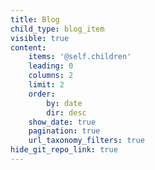 ```yaml
---
title: Blog
child_type: blog_item
visible: true
content:
    items: '@self.children'
    leading: 0
    columns: 2
    limit: 2
    order:
        by: date
        dir: desc
    show_date: true
    pagination: true
    url_taxonomy_filters: true
hide_git_repo_link: true
---
```


